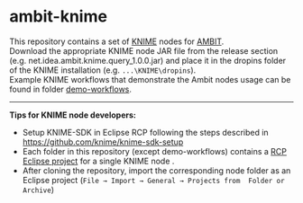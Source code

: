 # ambit-knime
This repository contains a set of [KNIME](https://www.knime.com/) nodes for [AMBIT](http://ambit.sf.net).  
Download the appropriate KNIME node JAR file from the release section (e.g. net.idea.ambit.knime.query_1.0.0.jar) and place it in the dropins folder of the KNIME installation (e.g. `...\KNIME\dropins`).    
Example KNIME workflows that demonstrate the Ambit nodes usage can be found in folder [demo-workflows](https://github.com/ideaconsult/ambit-knime/tree/master/demo-workflows). 

***

**Tips for KNIME node developers:** 
- Setup KNIME-SDK in Eclipse RCP following the steps described in <https://github.com/knime/knime-sdk-setup>
- Each folder in this repository (except demo-workflows) contains a [RCP Eclipse project](https://wiki.eclipse.org/Rich_Client_Platform) for a single KNIME node . 
- After cloning the repository, import the corresponding node folder as an Eclipse project (`File → Import → General → Projects from  Folder or Archive`)
